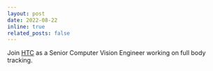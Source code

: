 ```yaml
---
layout: post
date: 2022-08-22
inline: true
related_posts: false
---
```


Join [HTC](https://www.htc.com) as a Senior Computer Vision Engineer working on full body tracking.

